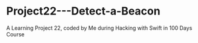 # Project22---Detect-a-Beacon
 A Learning Project 22, coded by Me during Hacking with Swift in 100 Days Course
